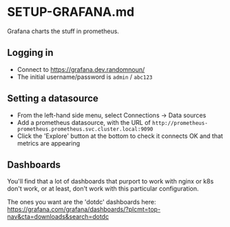 # SETUP-GRAFANA.md

Grafana charts the stuff in prometheus.

## Logging in

* Connect to https://grafana.dev.randomnoun/
* The initial username/password is `admin` / `abc123` 

## Setting a datasource

* From the left-hand side menu, select Connections -> Data sources
* Add a prometheus datasource, with the URL of `http://prometheus-prometheus.prometheus.svc.cluster.local:9090`
* Click the 'Explore' button at the bottom to check it connects OK and that metrics are appearing

## Dashboards

You'll find that a lot of dashboards that purport to work with nginx or k8s don't work, or at least, don't work with this particular configuration.

The ones you want are the 'dotdc' dashboards here: https://grafana.com/grafana/dashboards/?plcmt=top-nav&cta=downloads&search=dotdc


